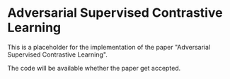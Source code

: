 # Adversarial Supervised Contrastive Learning 

This is a placeholder for the implementation of the paper "Adversarial Supervised Contrastive Learning".

The code will be available whether the paper get accepted. 


